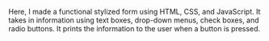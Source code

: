 Here, I made a functional stylized form using HTML, CSS, and JavaScript. It takes in information using text boxes, drop-down menus, check boxes, and radio buttons. It prints the information to the user when a button is pressed. 